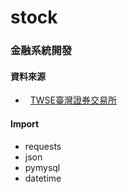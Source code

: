 # stock
### 金融系統開發
#### 資料來源
-   [TWSE臺灣證券交易所](http://www.twse.com.tw/zh/)
#### Import
-   requests
-   json
-   pymysql
-   datetime


